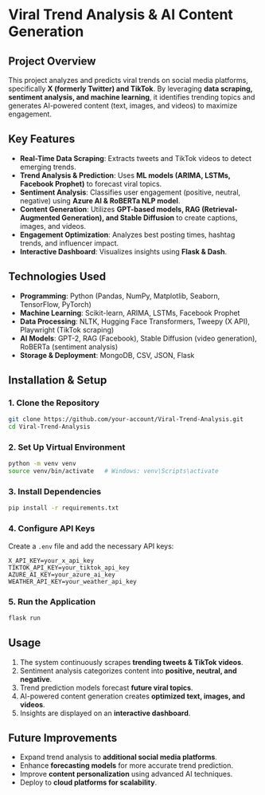 # **Viral Trend Analysis & AI Content Generation**

## **Project Overview**
This project analyzes and predicts viral trends on social media platforms, specifically **X (formerly Twitter) and TikTok**. By leveraging **data scraping, sentiment analysis, and machine learning**, it identifies trending topics and generates AI-powered content (text, images, and videos) to maximize engagement.

## **Key Features**

- **Real-Time Data Scraping**: Extracts tweets and TikTok videos to detect emerging trends.
- **Trend Analysis & Prediction**: Uses **ML models (ARIMA, LSTMs, Facebook Prophet)** to forecast viral topics.
- **Sentiment Analysis**: Classifies user engagement (positive, neutral, negative) using **Azure AI & RoBERTa NLP model**.
- **Content Generation**: Utilizes **GPT-based models, RAG (Retrieval-Augmented Generation), and Stable Diffusion** to create captions, images, and videos.
- **Engagement Optimization**: Analyzes best posting times, hashtag trends, and influencer impact.
- **Interactive Dashboard**: Visualizes insights using **Flask & Dash**.

## **Technologies Used**

- **Programming**: Python (Pandas, NumPy, Matplotlib, Seaborn, TensorFlow, PyTorch)
- **Machine Learning**: Scikit-learn, ARIMA, LSTMs, Facebook Prophet
- **Data Processing**: NLTK, Hugging Face Transformers, Tweepy (X API), Playwright (TikTok scraping)
- **AI Models**: GPT-2, RAG (Facebook), Stable Diffusion (video generation), RoBERTa (sentiment analysis)
- **Storage & Deployment**: MongoDB, CSV, JSON, Flask

## **Installation & Setup**

### **1. Clone the Repository**
```bash
git clone https://github.com/your-account/Viral-Trend-Analysis.git
cd Viral-Trend-Analysis
```

### **2. Set Up Virtual Environment**
```bash
python -m venv venv
source venv/bin/activate   # Windows: venv\Scripts\activate
```

### **3. Install Dependencies**
```bash
pip install -r requirements.txt
```

### **4. Configure API Keys**
Create a `.env` file and add the necessary API keys:
```
X_API_KEY=your_x_api_key
TIKTOK_API_KEY=your_tiktok_api_key
AZURE_AI_KEY=your_azure_ai_key
WEATHER_API_KEY=your_weather_api_key
```

### **5. Run the Application**
```bash
flask run
```

## **Usage**
1. The system continuously scrapes **trending tweets & TikTok videos**.
2. Sentiment analysis categorizes content into **positive, neutral, and negative**.
3. Trend prediction models forecast **future viral topics**.
4. AI-powered content generation creates **optimized text, images, and videos**.
5. Insights are displayed on an **interactive dashboard**.

## **Future Improvements**
- Expand trend analysis to **additional social media platforms**.
- Enhance **forecasting models** for more accurate trend prediction.
- Improve **content personalization** using advanced AI techniques.
- Deploy to **cloud platforms for scalability**.


